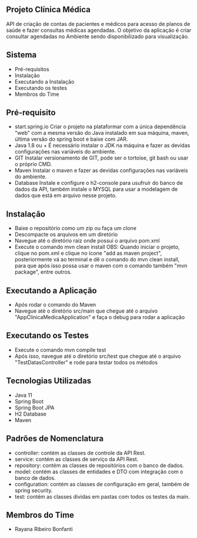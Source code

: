## Projeto Clínica Médica
API de criação de contas de pacientes e médicos para acesso de planos de saúde e fazer consultas médicas agendadas. O objetivo da aplicação é criar consultar agendadas no Ambiente sendo disponibilizado para visualização.

## Sistema 
- Pré-requisitos
-	Instalação
-	Executando a Instalação
-	Executando os testes
-	Membros do Time

## Pré-requisito
-	start.spring.io
Criar o projeto na plataformar com a única dependência "web" com a mesma versão do Java instalado em sua máquina, maven, última versão do spring boot e baixe com JAR.
-	Java 1.8 ou +
É necessário instalar o JDK na máquina e fazer as devidas configurações nas variáveis do ambiente.
-	GIT
Instalar versionamento de GIT, pode ser o tortoise, git bash ou usar o próprio CMD.
-	Maven
Instalar o maven e fazer as devidas configurações nas variáveis do ambiente. 
-	Database
Instale e configure o h2-console para usufruir do banco de dados da API, também instale o MYSQL para usar a modelagem de dados que está em arquivo nesse projeto.

## Instalação
-	Baixe o repositório como um zip ou faça um clone
-	Descompacte os arquivos em um diretório
-	Navegue até o diretório raiz onde possui o arquivo pom.xml
-	Execute o comando mvn clean install
OBS: Quando iniciar o projeto, clique no pom.xml e clique no ícone "add as maven project", posteriormente vá ao terminal e dê o comando do mvn clean install, para que após isso possa usar o maven com o comando também "mvn package", entre outros.

## Executando a Aplicação
-	Após rodar o comando do Maven
-	Navegue até o diretório src/main que chegue até o arquivo "AppClinicaMedicaApplication" e faça o debug para rodar a aplicação

## Executando os Testes
-	Execute o comando mvn compile test
-	Após isso, navegue até o diretório src/test que chegue até o arquivo "TestDatasController" e rode para testar todos os métodos

## Tecnologias Utilizadas
-	Java 11
-	Spring Boot
-	Spring Boot JPA
-	H2 Database
-	Maven

## Padrões de Nomenclatura
-	controller: contém as classes de controle da API Rest.
-	service: contém as classes de serviço da API Rest.
-	repository: contém as classes de repositórios com o banco de dados.
-	model: contém as classes de entidades e DTO com integração com o banco de dados.
-	configuration: contém as classes de configuração em geral, também de spring security.
-	test: contém as classes dividas em pastas com todos os testes da main.

## Membros do Time
-	Rayana Ribeiro Bonfanti
